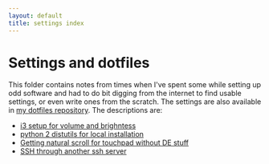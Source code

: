 ```yaml
---
layout: default
title: settings index
---
```

# Settings and dotfiles

This folder contains notes from times when I've spent some while setting up odd
software and had to do bit digging from the internet to find usable settings,
or even write ones from the scratch. The settings are also available in [my
dotfiles repository](http://www.github.com/flammie/dotfiles/). The
descriptions are:

* [i3 setup for volume and brighntess](i3-brightness-audio.html)
* [python 2 distutils for local installation](python-2-distutils-cfg.html)
* [Getting natural scroll for touchpad without DE stuff](xorg-natural-scroll.html)
* [SSH through another ssh server](ssh-gateway.html)

<!-- vim: set ft=markdown: -->
